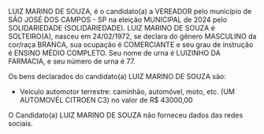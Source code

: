 LUIZ MARINO DE SOUZA, é o candidato(a) a VEREADOR pelo município de SÃO JOSÉ DOS CAMPOS - SP na eleição MUNICIPAL de 2024 pelo SOLIDARIEDADE (SOLIDARIEDADE). LUIZ MARINO DE SOUZA é SOLTEIRO(A), nasceu em 24/02/1972, se declara do gênero MASCULINO da cor/raça BRANCA, sua ocupação é COMERCIANTE e seu grau de instrução é ENSINO MÉDIO COMPLETO. Seu nome de urna é LUIZINHO DA FARMACIA, e seu número de urna é 77.

Os bens declarados do candidato(a) LUIZ MARINO DE SOUZA são: 
- Veículo automotor terrestre: caminhão, automóvel, moto, etc. (UM AUTOMOVÉL CITROEN  C3) no valor de R$ 43000,00

O Candidato(a) LUIZ MARINO DE SOUZA não forneceu dados das redes sociais.
